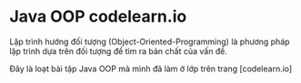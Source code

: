 # Java OOP codelearn.io

Lập trình hướng đối tượng (Object-Oriented-Programming) là phương pháp lập trình dựa trên đối tượng để tìm ra bản chất của vấn đề.

Đây là loạt bài tập Java OOP mà mình đã làm ở lớp trên trang [codelearn.io]



